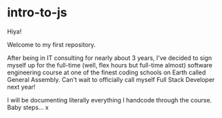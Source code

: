 # intro-to-js

Hiya! 

Welcome to my first repository. 

After being in IT consulting for nearly about 3 years, I've decided to sign myself up
for the full-time (well, flex hours but full-time almost) software engineering course at one of the finest coding schools on 
Earth called General Assembly. Can't wait to officially call myself Full Stack Developer next year!

I will be documenting literally everything I handcode through the course. Baby steps... x
